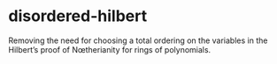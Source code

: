 # disordered-hilbert
Removing the need for choosing a total ordering on the variables in the Hilbert’s proof of Nœtherianity for rings of polynomials.
